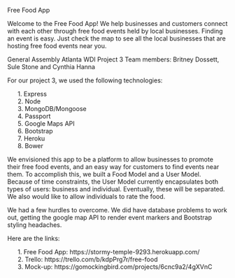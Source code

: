 Free Food App

Welcome to the Free Food App! We help businesses and customers connect with each other through free food events held by local businesses. Finding an event is easy. Just check the map to see all the local businesses that are hosting free food events near you.

General Assembly Atlanta WDI Project 3
Team members: Britney Dossett, Sule Stone and Cynthia Hanna

For our project 3, we used the following technologies:
<ol>
1. Express
</br>
2. Node
</br>
3. MongoDB/Mongoose
</br>
4. Passport
</br>
5. Google Maps API
</br>
6. Bootstrap
</br>
7. Heroku
</br>
8. Bower
</ol>

We envisioned this app to be a platform to allow businesses to promote their free food events, and an easy way for customers to find events near them. To accomplish this, we built a Food Model and a User Model. Because of time constraints, the User Model currently encapsulates both types of users: business and individual. Eventually, these will be separated. We also would like to allow individuals to rate the food.

We had a few hurdles to overcome. We did have database problems to work out, getting the google map API to render event markers and Bootstrap styling headaches. 

Here are the links:
<ol>
1. Free Food App: https://stormy-temple-9293.herokuapp.com/
</br>
2. Trello: https://trello.com/b/kdpPrg7r/free-food
</br>
3. Mock-up: https://gomockingbird.com/projects/6cnc9a2/4gXVnC
</ol>

